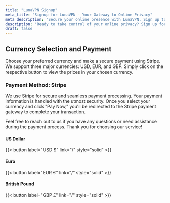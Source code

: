 ```yaml
---
title: "LunaVPN Signup"
meta_title: "Signup for LunaVPN - Your Gateway to Online Privacy"
meta description: "Secure your online presence with LunaVPN. Sign up today and enjoy anonymous browsing, streaming, and more."
description: "Ready to take control of your online privacy? Sign up for LunaVPN and experience secure, anonymous browsing, streaming, and more. Join us today!"
draft: false
---
```


## Currency Selection and Payment

Choose your preferred currency and make a secure payment using Stripe. We support three major currencies: USD, EUR, and GBP. Simply click on the respective button to view the prices in your chosen currency.


### Payment Method: Stripe

We use Stripe for secure and seamless payment processing. Your payment information is handled with the utmost security. Once you select your currency and click "Pay Now," you'll be redirected to the Stripe payment gateway to complete your transaction.

Feel free to reach out to us if you have any questions or need assistance during the payment process. Thank you for choosing our service!


#### US Dollar

{{< button label="USD $" link="/" style="solid" >}}

#### Euro

{{< button label="EUR €" link="/" style="solid" >}}

#### British Pound
{{< button label="GBP £" link="/" style="solid" >}}
